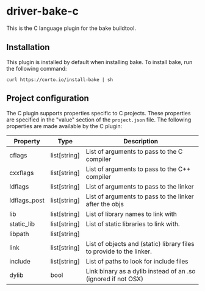 # driver-bake-c
This is the C language plugin for the bake buildtool.

## Installation
This plugin is installed by default when installing bake. To install bake, run
the following command:

```
curl https://corto.io/install-bake | sh
```

## Project configuration
The C plugin supports properties specific to C projects. These properties are specified in the "value" section of the `project.json` file. The following properties are made available by the C plugin:

Property | Type | Description
---------|------|------------
cflags   | list[string] | List of arguments to pass to the C compiler
cxxflags | list[string] | List of arguments to pass to the C++ compiler
ldflags | list[string] | List of arguments to pass to the linker
ldflags_post | list[string] | List of arguments to pass to the linker after the objs 
lib | list[string] | List of library names to link with
static_lib | list[string] | List of static libraries to link with.
libpath | list[string] |
link | list[string] | List of objects and (static) library files to provide to the linker.
include | list[string] | List of paths to look for include files
dylib | bool | Link binary as a dylib instead of an .so (ignored if not OSX)
